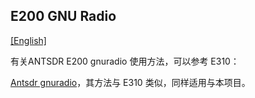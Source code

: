 ## E200 GNU Radio 

[[English]](../../../../device_and_usage_manual/ANTSDR_E_Series_Module/ANTSDR_E200_Reference_Manual/AntsdrE200_gnurdio.html)

有关ANTSDR E200 gnuradio 使用方法，可以参考 E310：

[Antsdr gnuradio](../ANTSDR_E310_Reference_Manual/AntsdrE310_gnurdio_cn.md)，其方法与 E310 类似，同样适用与本项目。